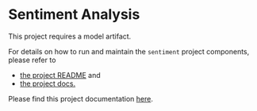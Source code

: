 # Sentiment Analysis

This project requires a model artifact.

For details on how to run and maintain the `sentiment` project components, please refer to
- [the project README](../README.md) and
- [the project docs.](../../docs/)


Please find this project documentation [here](https://onclusive.atlassian.net/wiki/spaces/ML/pages/3192815818/Sentiment).
